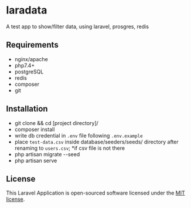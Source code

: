 # laradata
A test app to show/filter data, using laravel, prosgres, redis


## Requirements

- nginx/apache
- php7.4+
- postgreSQL
- redis
- composer
- git


## Installation

- git clone <repo url> && cd [project directory]/
- composer install
- write db credential in `.env` file following `.env.example`
- place `test-data.csv` inside database/seeders/seeds/ directory after renaming to `users.csv`; *if csv file is not there 
- php artisan migrate --seed
- php artisan serve


## License

This Laravel Application is open-sourced software licensed under the [MIT license](https://opensource.org/licenses/MIT).
